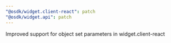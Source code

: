 ```yaml
---
"@osdk/widget.client-react": patch
"@osdk/widget.api": patch
---
```


Improved support for object set parameters in widget.client-react

